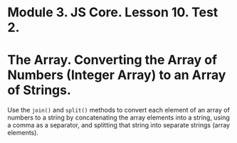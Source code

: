 # Module 3. JS Core. Lesson 10. Test 2.

# The Array. Converting the Array of Numbers (Integer Array) to an Array of Strings.

Use the `join()` and `split()` methods to convert each element of an array of numbers to a string by concatenating the array elements into a string, using a comma as a separator, and splitting that string into separate strings (array elements).
